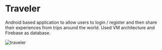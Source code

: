 <h1> Traveler </h1>

Android based application to allow users to login / register and then share their experiences from trips around the world.
Used VM architecture and Firebase as database.

<img src="https://i.ibb.co/yy8VrJM/traveler.png" alt="traveler" border="0">
